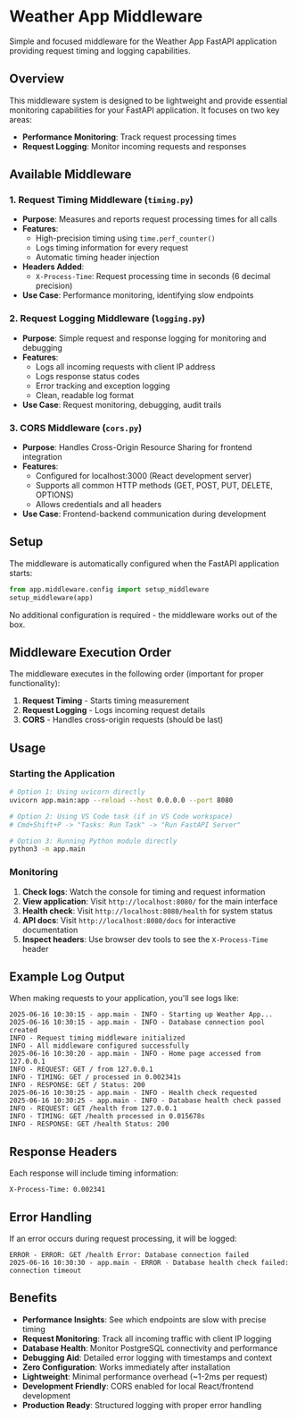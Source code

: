 # Weather App Middleware

Simple and focused middleware for the Weather App FastAPI application providing request timing and logging capabilities.

## Overview

This middleware system is designed to be lightweight and provide essential monitoring capabilities for your FastAPI application. It focuses on two key areas:

- **Performance Monitoring**: Track request processing times
- **Request Logging**: Monitor incoming requests and responses

## Available Middleware

### 1. Request Timing Middleware (`timing.py`)

- **Purpose**: Measures and reports request processing times for all calls
- **Features**:
  - High-precision timing using `time.perf_counter()`
  - Logs timing information for every request
  - Automatic timing header injection
- **Headers Added**:
  - `X-Process-Time`: Request processing time in seconds (6 decimal precision)
- **Use Case**: Performance monitoring, identifying slow endpoints

### 2. Request Logging Middleware (`logging.py`)

- **Purpose**: Simple request and response logging for monitoring and debugging
- **Features**:
  - Logs all incoming requests with client IP address
  - Logs response status codes
  - Error tracking and exception logging
  - Clean, readable log format
- **Use Case**: Request monitoring, debugging, audit trails

### 3. CORS Middleware (`cors.py`)

- **Purpose**: Handles Cross-Origin Resource Sharing for frontend integration
- **Features**:
  - Configured for localhost:3000 (React development server)
  - Supports all common HTTP methods (GET, POST, PUT, DELETE, OPTIONS)
  - Allows credentials and all headers
- **Use Case**: Frontend-backend communication during development

## Setup

The middleware is automatically configured when the FastAPI application starts:

```python
from app.middleware.config import setup_middleware
setup_middleware(app)
```

No additional configuration is required - the middleware works out of the box.

## Middleware Execution Order

The middleware executes in the following order (important for proper functionality):

1. **Request Timing** - Starts timing measurement
2. **Request Logging** - Logs incoming request details
3. **CORS** - Handles cross-origin requests (should be last)

## Usage

### Starting the Application

```bash
# Option 1: Using uvicorn directly
uvicorn app.main:app --reload --host 0.0.0.0 --port 8080

# Option 2: Using VS Code task (if in VS Code workspace)
# Cmd+Shift+P -> "Tasks: Run Task" -> "Run FastAPI Server"

# Option 3: Running Python module directly
python3 -m app.main
```

### Monitoring

1. **Check logs**: Watch the console for timing and request information
2. **View application**: Visit `http://localhost:8080/` for the main interface
3. **Health check**: Visit `http://localhost:8080/health` for system status
4. **API docs**: Visit `http://localhost:8080/docs` for interactive documentation
5. **Inspect headers**: Use browser dev tools to see the `X-Process-Time` header

## Example Log Output

When making requests to your application, you'll see logs like:

```
2025-06-16 10:30:15 - app.main - INFO - Starting up Weather App...
2025-06-16 10:30:15 - app.main - INFO - Database connection pool created
INFO - Request timing middleware initialized
INFO - All middleware configured successfully
2025-06-16 10:30:20 - app.main - INFO - Home page accessed from 127.0.0.1
INFO - REQUEST: GET / from 127.0.0.1
INFO - TIMING: GET / processed in 0.002341s
INFO - RESPONSE: GET / Status: 200
2025-06-16 10:30:25 - app.main - INFO - Health check requested
2025-06-16 10:30:25 - app.main - INFO - Database health check passed
INFO - REQUEST: GET /health from 127.0.0.1
INFO - TIMING: GET /health processed in 0.015678s
INFO - RESPONSE: GET /health Status: 200
```

## Response Headers

Each response will include timing information:

```http
X-Process-Time: 0.002341
```

## Error Handling

If an error occurs during request processing, it will be logged:

```
ERROR - ERROR: GET /health Error: Database connection failed
2025-06-16 10:30:30 - app.main - ERROR - Database health check failed: connection timeout
```

## Benefits

- **Performance Insights**: See which endpoints are slow with precise timing
- **Request Monitoring**: Track all incoming traffic with client IP logging
- **Database Health**: Monitor PostgreSQL connectivity and performance
- **Debugging Aid**: Detailed error logging with timestamps and context
- **Zero Configuration**: Works immediately after installation
- **Lightweight**: Minimal performance overhead (~1-2ms per request)
- **Development Friendly**: CORS enabled for local React/frontend development
- **Production Ready**: Structured logging with proper error handling
